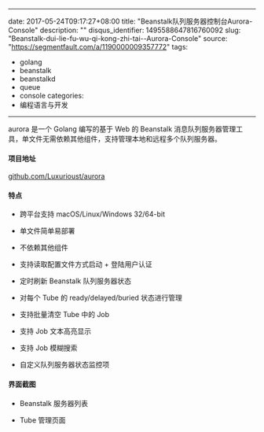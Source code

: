 
---
date: 2017-05-24T09:17:27+08:00
title: "Beanstalk队列服务器控制台Aurora-Console"
description: ""
disqus_identifier: 1495588647816760092
slug: "Beanstalk-dui-lie-fu-wu-qi-kong-zhi-tai--Aurora-Console"
source: "https://segmentfault.com/a/1190000009357772"
tags: 
- golang 
- beanstalk 
- beanstalkd 
- queue 
- console 
categories:
- 编程语言与开发
---

aurora 是一个 Golang 编写的基于 Web 的 Beanstalk
消息队列服务器管理工具，单文件无需依赖其他组件，支持管理本地和远程多个队列服务器。

#### 项目地址

[github.com/Luxurioust/aurora](https://github.com/Luxurioust/aurora)

#### 特点

-   跨平台支持 macOS/Linux/Windows 32/64-bit

-   单文件简单易部署

-   不依赖其他组件

-   支持读取配置文件方式启动 + 登陆用户认证

-   定时刷新 Beanstalk 队列服务器状态

-   对每个 Tube 的 ready/delayed/buried 状态进行管理

-   支持批量清空 Tube 中的 Job

-   支持 Job 文本高亮显示

-   支持 Job 模糊搜索

-   自定义队列服务器状态监控项

#### 界面截图

-   Beanstalk 服务器列表

-   Tube 管理页面




